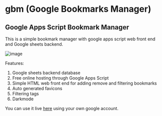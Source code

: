 # gbm (Google Bookmarks Manager)

## Google Apps Script Bookmark Manager

This is a simple bookmark manager with google apps script web front end and Google sheets backend.

![image](https://user-images.githubusercontent.com/7170863/187456053-913dbdec-39e4-4610-8f1f-582b6d30ead0.png)

Features:
1. Google sheets backend database
2. Free online hosting through Google Apps Script
3. Simple HTML web front end for adding remove and filtering bookmarks
4. Auto generated favicons
5. Filtering tags
6. Darkmode

You can use it live [here](http://str.ath.cx/) using your own google account.
